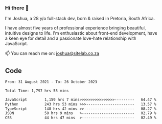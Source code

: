 ### Hi there 👋

I'm Joshua, a 28 y/o full-stack dev, born & raised in Pretoria, South Africa. 

I have almost five years of professional experience bringing beautiful, intuitive designs to life. I'm enthusiastic about front-end development, have a keen eye for detail and a passionate love-hate relationship with JavaScript.

📫 You can reach me on: joshua@sitelab.co.za

## **Code**

<!--START_SECTION:waka-->

```txt
From: 31 August 2021 - To: 26 October 2023

Total Time: 1,797 hrs 55 mins

JavaScript        1,159 hrs 7 mins>>>>>>>>>>>>>>>>---------   64.47 %
Python            243 hrs 53 mins >>>----------------------   13.57 %
TypeScript        148 hrs 42 mins >>-----------------------   08.27 %
JSON              50 hrs 9 mins   >------------------------   02.79 %
CSS               44 hrs 47 mins  >------------------------   02.49 %
```

<!--END_SECTION:waka-->
